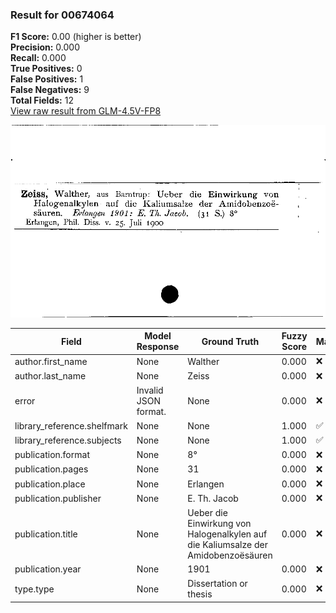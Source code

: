 ### Result for 00674064
**F1 Score:** 0.00 (higher is better)<br>**Precision:** 0.000<br>**Recall:** 0.000<br>**True Positives:** 0<br>**False Positives:** 1<br>**False Negatives:** 9<br>**Total Fields:** 12<br>[View raw result from GLM-4.5V-FP8](https://github.com/RISE-UNIBAS/humanities_data_benchmark/blob/main/results/2025-10-17/T0242/request_T0242_00674064.json)

<img src="https://github.com/RISE-UNIBAS/humanities_data_benchmark/blob/main/benchmarks/zettelkatalog/images/00674064.jpg?raw=true" alt="00674064" width="600px">

| Field | Model Response | Ground Truth | Fuzzy Score | Match |
|-------|----------------|--------------|-------------|-------|
| author.first_name | None | Walther | 0.000 | ❌ |
| author.last_name | None | Zeiss | 0.000 | ❌ |
| error | Invalid JSON format. | None | 0.000 | ❌ |
| library_reference.shelfmark | None | None | 1.000 | ✅ |
| library_reference.subjects | None | None | 1.000 | ✅ |
| publication.format | None | 8° | 0.000 | ❌ |
| publication.pages | None | 31 | 0.000 | ❌ |
| publication.place | None | Erlangen | 0.000 | ❌ |
| publication.publisher | None | E. Th. Jacob | 0.000 | ❌ |
| publication.title | None | Ueber die Einwirkung von Halogenalkylen auf die Kaliumsalze der Amidobenzoësäuren | 0.000 | ❌ |
| publication.year | None | 1901 | 0.000 | ❌ |
| type.type | None | Dissertation or thesis | 0.000 | ❌ |
